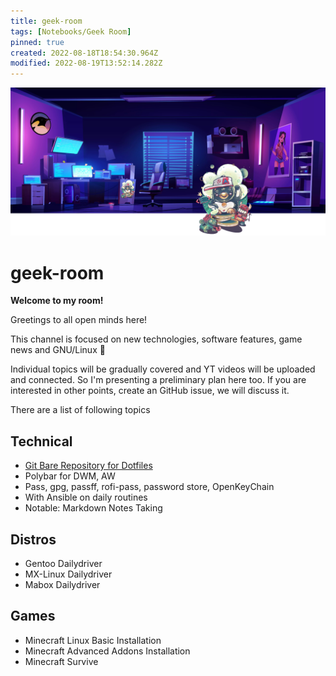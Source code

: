 ```yaml
---
title: geek-room
tags: [Notebooks/Geek Room]
pinned: true
created: 2022-08-18T18:54:30.964Z
modified: 2022-08-19T13:52:14.282Z
---
```


![geek-room-banner](attachments/geek-room-banner.png)

# geek-room

**Welcome to my room!**

Greetings to all open minds here!

This channel is focused on new technologies, software features, game news and GNU/Linux :penguin:

Individual topics will be gradually covered and YT videos will be uploaded and connected. So I'm presenting a preliminary plan here too. If you are interested in other points, create an GitHub issue, we will discuss it.

There are a list of following topics

## Technical

* [Git Bare Repository for Dotfiles](git-bare-repo/git-bare-repo.md)
* Polybar for DWM, AW
* Pass, gpg, passff, rofi-pass, password store, OpenKeyChain
* With Ansible on daily routines
* Notable: Markdown Notes Taking

## Distros

* Gentoo Dailydriver
* MX-Linux Dailydriver
* Mabox Dailydriver

## Games
* Minecraft Linux Basic Installation
* Minecraft Advanced Addons Installation
* Minecraft Survive
